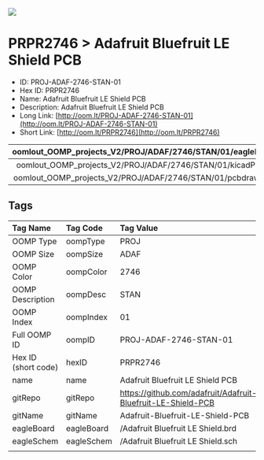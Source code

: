 


  
![][im]
# PRPR2746 > Adafruit Bluefruit LE Shield PCB

- ID: PROJ-ADAF-2746-STAN-01
- Hex ID: PRPR2746
- Name: Adafruit Bluefruit LE Shield PCB
- Description: Adafruit Bluefruit LE Shield PCB
- Long Link: [http://oom.lt/PROJ-ADAF-2746-STAN-01](http://oom.lt/PROJ-ADAF-2746-STAN-01)
- Short Link: [http://oom.lt/PRPR2746](http://oom.lt/PRPR2746)
  

|oomlout_OOMP_projects_V2/PROJ/ADAF/2746/STAN/01/eagleImage.png|oomlout_OOMP_projects_V2/PROJ/ADAF/2746/STAN/01/eagleSchemImage.png|oomlout_OOMP_projects_V2/PROJ/ADAF/2746/STAN/01/kicadPcb3dFront.png|oomlout_OOMP_projects_V2/PROJ/ADAF/2746/STAN/01/kicadPcb3dBack.png|
| :---: | :---: | :---: | :---: |
|oomlout_OOMP_projects_V2/PROJ/ADAF/2746/STAN/01/kicadPcb3d.png|oomlout_OOMP_projects_V2/PROJ/ADAF/2746/STAN/01/bomBack.png|oomlout_OOMP_projects_V2/PROJ/ADAF/2746/STAN/01/bomFront.png|oomlout_OOMP_projects_V2/PROJ/ADAF/2746/STAN/01/pcbdraw.svg|
|oomlout_OOMP_projects_V2/PROJ/ADAF/2746/STAN/01/pcbdrawBack.svg||||

## Tags
  

|Tag Name|Tag Code|Tag Value|
| :--- | :--- | :--- |
|OOMP Type|oompType|PROJ|
|OOMP Size|oompSize|ADAF|
|OOMP Color|oompColor|2746|
|OOMP Description|oompDesc|STAN|
|OOMP Index|oompIndex|01|
|Full OOMP ID|oompID|PROJ-ADAF-2746-STAN-01|
|Hex ID (short code)|hexID|PRPR2746|
|name|name|Adafruit Bluefruit LE Shield PCB|
|gitRepo|gitRepo|https://github.com/adafruit/Adafruit-Bluefruit-LE-Shield-PCB|
|gitName|gitName|Adafruit-Bluefruit-LE-Shield-PCB|
|eagleBoard|eagleBoard|/Adafruit Bluefruit LE Shield.brd|
|eagleSchem|eagleSchem|/Adafruit Bluefruit LE Shield.sch|
||||



[im]: PROJ/ADAF/2746/STAN/01/kicadPcb3d_450.png
